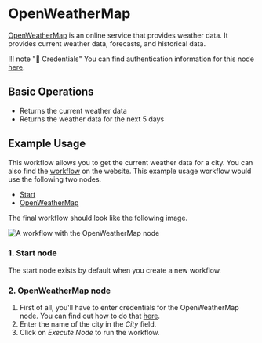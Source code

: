 # OpenWeatherMap

[OpenWeatherMap](https://openweathermap.org/) is an online service that provides weather data. It provides current weather data, forecasts, and historical data.

!!! note "🔑 Credentials"
    You can find authentication information for this node [here](/workflow/integrations/credentials/openWeatherMap/).


## Basic Operations

* Returns the current weather data
* Returns the weather data for the next 5 days

## Example Usage

This workflow allows you to get the current weather data for a city. You can also find the [workflow](https://n8n.io/workflows/460) on the website. This example usage workflow would use the following two nodes.
- [Start](/workflow/integrations/core-nodes/n8n-nodes-base.start/)
- [OpenWeatherMap]()

The final workflow should look like the following image.

![A workflow with the OpenWeatherMap node](/_images/integrations/nodes/openweathermap/workflow.png)

### 1. Start node

The start node exists by default when you create a new workflow.

### 2. OpenWeatherMap node

1. First of all, you'll have to enter credentials for the OpenWeatherMap node. You can find out how to do that [here](/workflow/integrations/credentials/openWeatherMap/).
2. Enter the name of the city in the *City* field.
3. Click on *Execute Node* to run the workflow.





